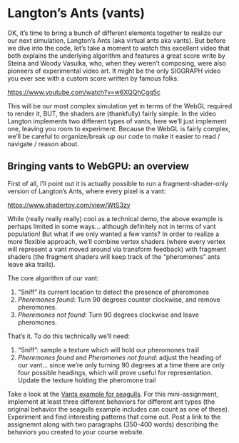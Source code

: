 # Langton’s Ants (vants)
OK,  it’s time to bring a bunch of different elements together to realize our our next simulation, Langton’s Ants (aka virtual ants aka vants). But before we dive into the code, let’s take a moment to watch this excellent video that both explains the underlying algorithm and features a great score write by Steina and Woody Vasulka, who, when they weren’t composing, were also pioneers of experimental video art. It might be the only SIGGRAPH video you ever see with a custom score written by famous folks:

https://www.youtube.com/watch?v=w6XQQhCgq5c

This will be our most complex simulation yet in terms of the WebGL required to render it, BUT, the shaders are (thankfully) fairly simple. In the video Langton implements two different types of vants, here we’ll just implement one, leaving you room to experiment. Because the WebGL is fairly complex, we’ll be careful to organize/break up our code to make it easier to read / navigate / reason about.

## Bringing vants to WebGPU: an overview
First of all, I’ll point out it is actually possible to run a fragment-shader-only version of Langton’s Ants, where every pixel is a vant:

https://www.shadertoy.com/view/WtS3zy

While (really really really) cool as a technical demo, the above example is perhaps limited in some ways… although definitely not in terms of vant population! But what if we only wanted a few vants? In order to realize a more flexible approach, we’ll combine vertex shaders (where every vertex will represent a vant moved around via transform feedback) with fragment shaders (the fragment shaders will keep track of the “pheromones” ants leave aka trails). 

The core algorithm of our vant:

1. “Sniff” its current location to detect the presence of pheromones
2. *Pheremones found*: Turn 90 degrees counter clockwise, and remove pheromones.
3. *Pheremones not found*: Turn 90 degrees clockwise and leave pheromones.

That’s it. To do this technically we’ll need:

1. “Sniff”: sample a texture which will hold our pheromones traiil
2. *Pheremones found* and *Pheromones not found*: adjust the heading of our vant… since we’re only turning 90 degrees at a time there are only four possible headings, which will prove useful for representation. Update the texture holding the pheromone trail

Take a look at the [Vants example for seagulls](https://charlieroberts.github.io/seagulls/demos/15_vants/). For this mini-assignment, implement at least three different behaviors
for different ant types (the original behavior the seagulls example includes can count as one of these). Experiment and find interesting patterns that come out. Post a link to the 
assignemnt along with two paragraphs (350-400 words) describing the behaviors you created to your course website.
